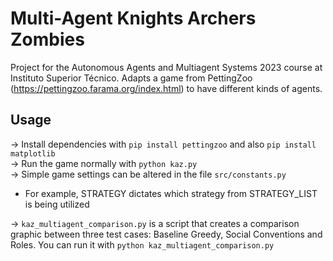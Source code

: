 # Multi-Agent Knights Archers Zombies

Project for the Autonomous Agents and Multiagent Systems 2023 course at Instituto Superior Técnico. Adapts a game from PettingZoo (https://pettingzoo.farama.org/index.html) to have different kinds of agents.

## Usage
-> Install dependencies with `pip install pettingzoo` and also `pip install matplotlib`\
-> Run the game normally with `python kaz.py` \
-> Simple game settings can be altered in the file `src/constants.py` 
- For example, STRATEGY dictates which strategy from STRATEGY_LIST is being utilized 

-> `kaz_multiagent_comparison.py` is a script that creates a comparison graphic between three test cases: Baseline Greedy, Social Conventions and Roles. You can run it with `python kaz_multiagent_comparison.py`
